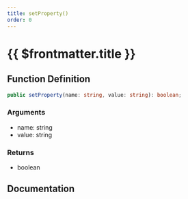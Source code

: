 ```yaml
---
title: setProperty()
order: 0
---
```


# {{ $frontmatter.title }}

<!--@include: ./setProperty_partial_header.md-->

## Function Definition

```ts
public setProperty(name: string, value: string): boolean;
```

### Arguments

* name: string
* value: string

### Returns

* boolean

## Documentation

<!--@include: ./setProperty_partial_footer.md-->
